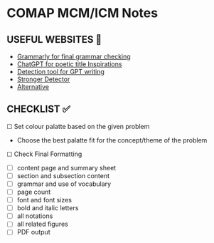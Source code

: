 # COMAP MCM/ICM Notes

## USEFUL WEBSITES :link:
- [Grammarly for final grammar checking](https://www.grammarly.com/)
- [ChatGPT for poetic title Inspirations](https://chat.openai.com/)
- [Detection tool for GPT writing](https://gptzero.me/)
- [Stronger Detector](https://contentatscale.ai/?fpr=home23&gclid=CjwKCAiAk9itBhASEiwA1my_69BJTeH6OwEUoFWRDcC15zgR6Z0Cn4mO6x6Ca8QhPl91aAr2sizvTxoCVPQQAvD_BwE)
- [Alternative](https://originality.ai/blog/contentatscale-ai-content-detection-review)

## CHECKLIST :white_check_mark:

&#x2610; Set colour palatte based on the given problem
- Choose the best palatte fit for the concept/theme of the problem

&#x2610; Check Final Formatting
- &#x2610; content page and summary sheet
- &#x2610; section and subsection content
- &#x2610; grammar and use of vocabulary
- &#x2610; page count
- &#x2610; font and font sizes
- &#x2610; bold and italic letters
- &#x2610; all notations
- &#x2610; all related figures
- &#x2610; PDF output